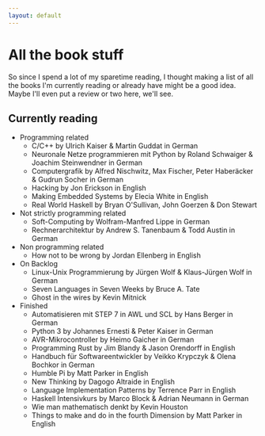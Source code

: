 ```yaml
---
layout: default
---
```


# All the book stuff

So since I spend a lot of my sparetime reading, I thought making a list of all the books I'm currently reading or already have might be a good idea. Maybe I'll even put a review or two here, we'll see.  

## Currently reading

* Programming related
  * C/C++ by Ulrich Kaiser & Martin Guddat in German
  * Neuronale Netze programmieren mit Python by Roland Schwaiger & Joachim Steinwendner in German
  * Computergrafik by Alfred Nischwitz, Max Fischer, Peter Haberäcker & Gudrun Socher in German
  * Hacking by Jon Erickson in English
  * Making Embedded Systems by Elecia White in English
  * Real World Haskell by Bryan O'Sullivan, John Goerzen & Don Stewart
* Not strictly programming related
  * Soft-Computing by Wolfram-Manfred Lippe in German
  * Rechnerarchitektur by Andrew S. Tanenbaum & Todd Austin in German
* Non programming related
  * How not to be wrong by Jordan Ellenberg in English
* On Backlog
  * Linux-Unix Programmierung by Jürgen Wolf & Klaus-Jürgen Wolf in German
  * Seven Languages in Seven Weeks by Bruce A. Tate
  * Ghost in the wires by Kevin Mitnick
* Finished
  * Automatisieren mit STEP 7 in AWL und SCL by Hans Berger in German
  * Python 3 by Johannes Ernesti & Peter Kaiser in German
  * AVR-Mikrocontroller by Heimo Gaicher in German
  * Programming Rust by Jim Blandy & Jason Orendorff in English
  * Handbuch für Softwareentwickler by Veikko Krypczyk & Olena Bochkor in German
  * Humble Pi by Matt Parker in English
  * New Thinking by Dagogo Altraide in English
  * Language Implementation Patterns by Terrence Parr in English
  * Haskell Intensivkurs by Marco Block & Adrian Neumann in German
  * Wie man mathematisch denkt by Kevin Houston
  * Things to make and do in the fourth Dimension by Matt Parker in English
